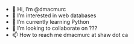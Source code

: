 - 👋 Hi, I’m @dmacmurc
- 👀 I’m interested in web databases
- 🌱 I’m currently learning Python
- 💞️ I’m looking to collaborate on ???
- 📫 How to reach me dmacmurc at shaw dot ca

<!---
dmacmurc/dmacmurc is a ✨ special ✨ repository because its `README.md` (this file) appears on your GitHub profile.
You can click the Preview link to take a look at your changes.
--->
